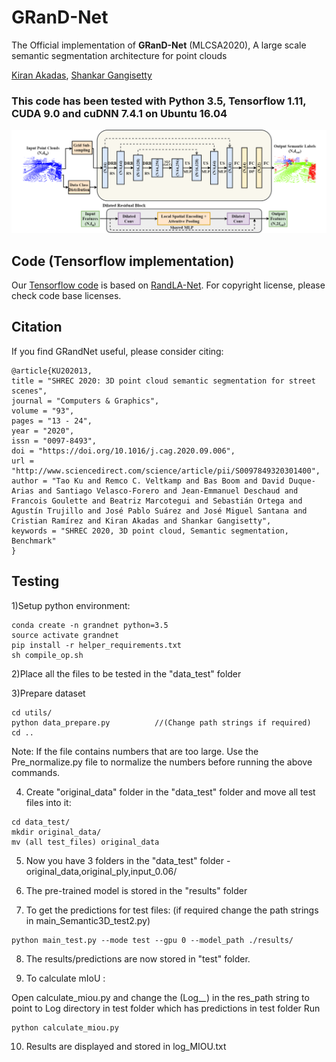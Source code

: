 # GRanD-Net
The Official implementation of **GRanD-Net** (MLCSA2020), A large scale semantic segmentation architecture for point clouds

[Kiran Akadas](https://www.linkedin.com/in/kiran-akadas-0a744114a/), [Shankar Gangisetty](https://sites.google.com/site/shankarsetty/)

### This code has been tested with Python 3.5, Tensorflow 1.11, CUDA 9.0 and cuDNN 7.4.1 on Ubuntu 16.04

![s](./imgs/architecture.png)

## Code (Tensorflow implementation)

Our [Tensorflow code](/) is based on [RandLA-Net](https://github.com/QingyongHu/RandLA-Net/).  For copyright license, please check code base licenses. 

## Citation 

If you find GRandNet useful, please consider citing:

```
@article{KU202013,
title = "SHREC 2020: 3D point cloud semantic segmentation for street scenes",
journal = "Computers & Graphics",
volume = "93",
pages = "13 - 24",
year = "2020",
issn = "0097-8493",
doi = "https://doi.org/10.1016/j.cag.2020.09.006",
url = "http://www.sciencedirect.com/science/article/pii/S0097849320301400",
author = "Tao Ku and Remco C. Veltkamp and Bas Boom and David Duque-Arias and Santiago Velasco-Forero and Jean-Emmanuel Deschaud and Francois Goulette and Beatriz Marcotegui and Sebastián Ortega and Agustín Trujillo and José Pablo Suárez and José Miguel Santana and Cristian Ramírez and Kiran Akadas and Shankar Gangisetty",
keywords = "SHREC 2020, 3D point cloud, Semantic segmentation, Benchmark"
}
```
## Testing

1)Setup python environment:

```
conda create -n grandnet python=3.5
source activate grandnet
pip install -r helper_requirements.txt
sh compile_op.sh
```

2)Place all the files to be tested in the "data_test" folder

3)Prepare dataset

```
cd utils/
python data_prepare.py  		//(Change path strings if required)
cd ..
```

Note: If the file contains numbers that are too large. Use the Pre_normalize.py file to normalize the numbers before running the above commands.

4) Create "original_data" folder in the "data_test" folder and move all test files into it:

```
cd data_test/
mkdir original_data/
mv (all test_files) original_data
```

5) Now you have 3 folders in the "data_test" folder - original_data,original_ply,input_0.06/

6) The pre-trained model is stored in the "results" folder

7) To get the predictions for test files: (if required change the path strings in main_Semantic3D_test2.py)
```
python main_test.py --mode test --gpu 0 --model_path ./results/
```

8) The results/predictions are now stored in "test" folder.

9) To calculate mIoU :

Open calculate_miou.py and change the (Log_*_*) in the res_path string to point to Log directory in test folder which has predictions in test folder
Run 
```
python calculate_miou.py
```

10) Results are displayed and stored in log_MIOU.txt
